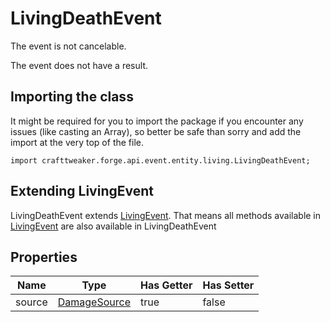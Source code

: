 # LivingDeathEvent

The event is not cancelable.

The event does not have a result.

## Importing the class

It might be required for you to import the package if you encounter any issues (like casting an Array), so better be safe than sorry and add the import at the very top of the file.
```zenscript
import crafttweaker.forge.api.event.entity.living.LivingDeathEvent;
```


## Extending LivingEvent

LivingDeathEvent extends [LivingEvent](/forge/api/event/entity/living/LivingEvent). That means all methods available in [LivingEvent](/forge/api/event/entity/living/LivingEvent) are also available in LivingDeathEvent

## Properties

|  Name  |                      Type                       | Has Getter | Has Setter |
|--------|-------------------------------------------------|------------|------------|
| source | [DamageSource](/vanilla/api/world/DamageSource) | true       | false      |

